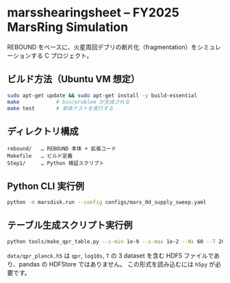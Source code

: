 # marsshearingsheet – FY2025 MarsRing Simulation

REBOUND をベースに、火星周回デブリの断片化（fragmentation）をシミュレーションする C プロジェクト。

## ビルド方法（Ubuntu VM 想定）
```bash
sudo apt-get update && sudo apt-get install -y build-essential
make            # bin/problem が生成される
make test       # 単体テストを実行する
```

## ディレクトリ構成
```
rebound/   … REBOUND 本体 + 拡張コード
Makefile   … ビルド定義
Step1/     … Python 検証スクリプト
```
## Python CLI 実行例
```bash
python -m marsdisk.run --config configs/mars_0d_supply_sweep.yaml
```

## テーブル生成スクリプト実行例
```bash
python tools/make_qpr_table.py --s-min 1e-9 --s-max 1e-2 --Ns 60 --T 2000,2500,3000,3500,4000 --out data/qpr_planck.h5
```
`data/qpr_planck.h5` は `qpr`, `log10s`, `T` の 3 dataset を含む HDF5 ファイルであり、pandas の HDFStore ではありません。
この形式を読み込むには `h5py` が必要です。
